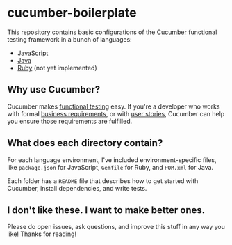 # cucumber-boilerplate

This repository contains basic configurations of the [Cucumber](https://cucumber.io)
functional testing framework in a bunch of languages:

- [JavaScript](https://github.com/skylineproject/cucumber-boilerplate/tree/master/js)
- [Java](https://github.com/skylineproject/cucumber-boilerplate/tree/master/java)
- [Ruby]()
(not yet implemented)

## Why use Cucumber?

Cucumber makes [functional testing](https://en.wikipedia.org/wiki/Functional_testing)
easy. If you're a developer who works with formal [business requirements](https://en.wikipedia.org/wiki/Business_requirements), or
with [user stories](https://en.wikipedia.org/wiki/User_story), Cucumber can help you ensure those requirements are
fulfilled.

## What does each directory contain?

For each language environment, I've included environment-specific files,
like `package.json` for JavaScript, `Gemfile` for Ruby, and `POM.xml` for Java.

Each folder has a `README` file that describes how to get started with Cucumber,
install dependencies, and write tests.

## I don't like these. I want to make better ones.

Please do open issues, ask questions, and improve this stuff in any way you like!
Thanks for reading!
